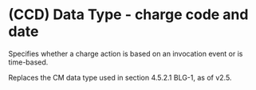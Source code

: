# (CCD) Data Type - charge code and date

Specifies whether a charge action is based on an invocation event or is time-based.

Replaces the CM data type used in section 4.5.2.1 BLG-1, as of v2.5.
